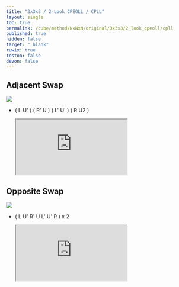 ```yaml
---
title: "3x3x3 / 2-Look CPEOLL / CPLL"
layout: single
toc: true
permalink: /cube/method/NxNxN/original/3x3x3/2_look_cpeoll/cpll
published: true
hidden: false
target: "_blank"
ruwix: true
teston: false
devon: false
---
```

<span
  id     = "cube"
  teston = "{{page.teston}}"
  devon  = "{{page.devon}}" >
</span>

<head>
  <base target = "{{page.target}}">
</head>



## Adjacent Swap

<div class="wrapper">
  <a href="https://logiqx.github.io/cubing-algs/html/2lcpeoll.html#case-Adj">
    <img
      class = "translate"
      axis  = "x"
      disp  = "-96px"
      src   = "https://logiqx.github.io/cubing-algs/img/2lcpeoll-s96-01.png"
    />
  </a>
</div>

- ( L U' ) ( R' U ) ( L' U' ) ( R U2 )

  <iframe
    src = "https://ruwix.com/widget/3d/?alg=L%20U'%20R'%20U%20L'%20U'%20R%20U2&colored=u/em%20f/c%20b/c%20l/c%20r/c&solved=U-&hover=9&speed=500&flags=canvas"
  ></iframe>



## Opposite Swap

<div class="wrapper">
  <a href="https://logiqx.github.io/cubing-algs/html/2lcpeoll.html#case-Diag">
    <img
      class = "translate"
      axis  = "y"
      disp  = "-96px"
      src   = "https://logiqx.github.io/cubing-algs/img/2lcpeoll-s96-01.png"
    />
  </a>
</div>

- ( L U' R' U L' U' R ) x 2

  <iframe
    src = "https://ruwix.com/widget/3d/?alg=L%20U'%20R'%20U%20L'%20U'%20R%20L%20U'%20R'%20U%20L'%20U'%20R&colored=u/em%20f/c%20b/c%20l/c%20r/c&solved=U-&hover=9&speed=500&flags=canvas"
  ></iframe>
